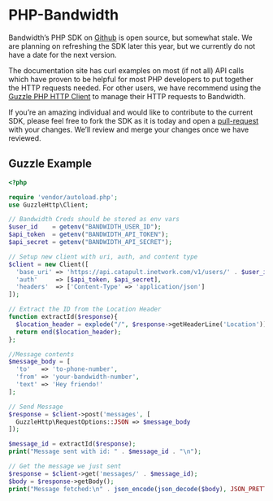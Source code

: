 # PHP-Bandwidth

Bandwidth’s PHP SDK on [Github](https://github.com/Bandwidth/php-bandwidth) is open source, but somewhat stale. We are planning on refreshing the SDK later this year, but we currently do not have a date for the next version.

The documentation site has curl examples on most (if not all) API calls which have proven to be helpful for most PHP developers to put together the HTTP requests needed. For other users, we have recommend using the [Guzzle PHP HTTP Client](https://github.com/guzzle/guzzle) to manage their HTTP requests to Bandwidth.

If you’re an amazing individual and would like to contribute to the current SDK, please feel free to fork the SDK as it is today and open a [pull-request](https://github.com/Bandwidth/php-bandwidth/pulls) with your changes. We’ll review and merge your changes once we have reviewed.

## Guzzle Example

```php
<?php

require 'vendor/autoload.php';
use GuzzleHttp\Client;

// Bandwidth Creds should be stored as env vars
$user_id    = getenv("BANDWIDTH_USER_ID");
$api_token  = getenv("BANDWIDTH_API_TOKEN");
$api_secret = getenv("BANDWIDTH_API_SECRET");

// Setup new client with uri, auth, and content type
$client = new Client([
  'base_uri' => 'https://api.catapult.inetwork.com/v1/users/' . $user_id . "/",
  'auth'     => [$api_token, $api_secret],
  'headers'  => ['Content-Type' => 'application/json']
]);

// Extract the ID from the Location Header
function extractId($response){
  $location_header = explode("/", $response->getHeaderLine('Location'));
  return end($location_header);
};

//Message contents
$message_body = [
  'to'   => 'to-phone-number',
  'from' => 'your-bandwidth-number',
  'text' => 'Hey friendo!'
];

// Send Message
$response = $client->post('messages', [
  GuzzleHttp\RequestOptions::JSON => $message_body
]);

$message_id = extractId($response);
print("Message sent with id: " . $message_id . "\n");

// Get the message we just sent
$response = $client->get('messages/' . $message_id);
$body = $response->getBody();
print("Message fetched:\n" . json_encode(json_decode($body), JSON_PRETTY_PRINT));

```
